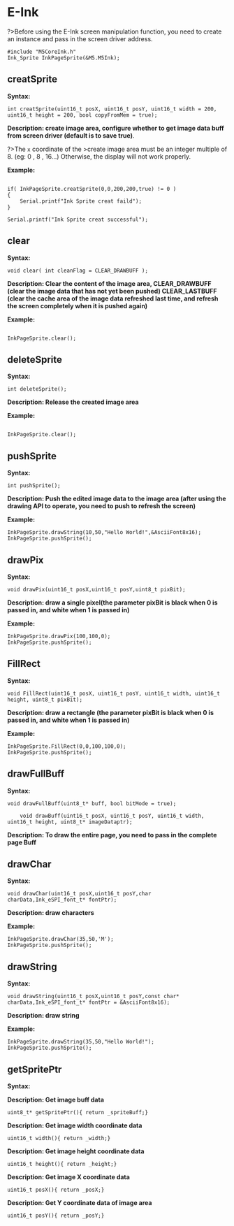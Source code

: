 # E-Ink

?>Before using the E-Ink screen manipulation function, you need to create an instance and pass in the screen driver address.

```
#include "M5CoreInk.h"
Ink_Sprite InkPageSprite(&M5.M5Ink);
```

## creatSprite

**Syntax:**

`int creatSprite(uint16_t posX,
                 uint16_t posY,
                 uint16_t width = 200,
                 uint16_t height = 200,
                 bool copyFromMem = true);
`

**Description: create image area, configure whether to get image data buff from screen driver (default is to save true)**.

?>The `x` coordinate of the >create image area must be an integer multiple of 8. (eg: 0 , 8 , 16...) Otherwise, the display will not work properly.

**Example:**

```arduino

if( InkPageSprite.creatSprite(0,0,200,200,true) != 0 )
{
    Serial.printf"Ink Sprite creat faild");
}

Serial.printf("Ink Sprite creat successful");

```

## clear

**Syntax:**

`void clear( int cleanFlag = CLEAR_DRAWBUFF );`

**Description: Clear the content of the image area, CLEAR_DRAWBUFF (clear the image data that has not yet been pushed) CLEAR_LASTBUFF (clear the cache area of ​​the image data refreshed last time, and refresh the screen completely when it is pushed again)**

**Example:**

```arduino

InkPageSprite.clear();

```


## deleteSprite

**Syntax:**

`int deleteSprite();`

**Description: Release the created image area**

**Example:**

```arduino

InkPageSprite.clear();

```

## pushSprite

**Syntax:**

`int pushSprite();`

**Description: Push the edited image data to the image area (after using the drawing API to operate, you need to push to refresh the screen)**

**Example:**

```arduino
InkPageSprite.drawString(10,50,"Hello World!",&AsciiFont8x16);
InkPageSprite.pushSprite();
```

## drawPix

**Syntax:**

`void drawPix(uint16_t posX,uint16_t posY,uint8_t pixBit);`

**Description: draw a single pixel(the parameter pixBit is black when 0 is passed in, and white when 1 is passed in)**

**Example:**

```arduino
InkPageSprite.drawPix(100,100,0);
InkPageSprite.pushSprite();
```


## FillRect

**Syntax:**

`void FillRect(uint16_t posX,
               uint16_t posY,
               uint16_t width,
               uint16_t height,
               uint8_t pixBit);`

**Description: draw a rectangle (the parameter pixBit is black when 0 is passed in, and white when 1 is passed in)**

**Example:**

```arduino
InkPageSprite.FillRect(0,0,100,100,0);
InkPageSprite.pushSprite();
```


## drawFullBuff

**Syntax:**

`void drawFullBuff(uint8_t* buff, bool bitMode = true);`

`    void drawBuff(uint16_t posX,
                  uint16_t posY,
                  uint16_t width,
                  uint16_t height,
                  uint8_t* imageDataptr);`


**Description: To draw the entire page, you need to pass in the complete page Buff**


## drawChar

**Syntax:**

`void drawChar(uint16_t posX,uint16_t posY,char charData,Ink_eSPI_font_t* fontPtr);`


**Description: draw characters**

**Example:**

```arduino
InkPageSprite.drawChar(35,50,'M');
InkPageSprite.pushSprite();
```

## drawString

**Syntax:**

`void drawString(uint16_t posX,uint16_t posY,const char* charData,Ink_eSPI_font_t* fontPtr = &AsciiFont8x16);`


**Description: draw string**

**Example:**

```arduino
InkPageSprite.drawString(35,50,"Hello World!");
InkPageSprite.pushSprite();
```

## getSpritePtr

**Syntax:**

**Description: Get image buff data**

`uint8_t* getSpritePtr(){ return _spriteBuff;}`

**Description: Get image width coordinate data**

`uint16_t width(){ return _width;}`

**Description: Get image height coordinate data**

`uint16_t height(){ return _height;}`

**Description: Get image X coordinate data**

`uint16_t posX(){ return _posX;}`

**Description: Get Y coordinate data of image area**

`uint16_t posY(){ return _posY;}`

